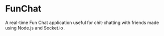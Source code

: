 # FunChat
A real-time Fun Chat application useful for chit-chatting with friends made using Node.js and Socket.io .
